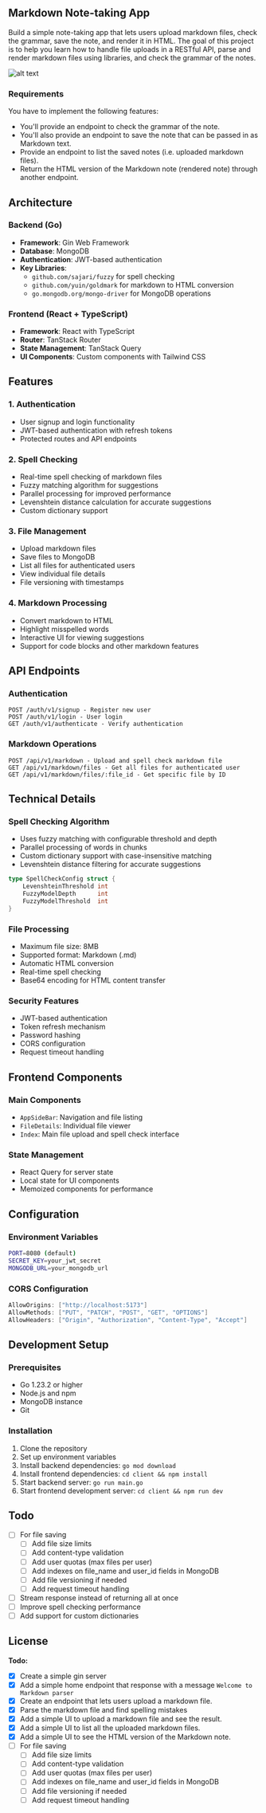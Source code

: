 ## Markdown Note-taking App

Build a simple note-taking app that lets users upload markdown files, check the grammar, save the note, and render it in HTML. 
The goal of this project is to help you learn how to handle file uploads in a RESTful API, parse and render markdown files using libraries, and check the grammar of the notes.

![alt text](image.png)


### Requirements

You have to implement the following features:
- You'll provide an endpoint to check the grammar of the note.
- You'll also provide an endpoint to save the note that can be passed in as Markdown text.
- Provide an endpoint to list the saved notes (i.e. uploaded markdown files).
- Return the HTML version of the Markdown note (rendered note) through another endpoint.

## Architecture

### Backend (Go)
- **Framework**: Gin Web Framework
- **Database**: MongoDB
- **Authentication**: JWT-based authentication
- **Key Libraries**:
  - `github.com/sajari/fuzzy` for spell checking
  - `github.com/yuin/goldmark` for markdown to HTML conversion
  - `go.mongodb.org/mongo-driver` for MongoDB operations

### Frontend (React + TypeScript)
- **Framework**: React with TypeScript
- **Router**: TanStack Router
- **State Management**: TanStack Query
- **UI Components**: Custom components with Tailwind CSS

## Features

### 1. Authentication
- User signup and login functionality
- JWT-based authentication with refresh tokens
- Protected routes and API endpoints

### 2. Spell Checking
- Real-time spell checking of markdown files
- Fuzzy matching algorithm for suggestions
- Parallel processing for improved performance
- Levenshtein distance calculation for accurate suggestions
- Custom dictionary support

### 3. File Management
- Upload markdown files
- Save files to MongoDB
- List all files for authenticated users
- View individual file details
- File versioning with timestamps

### 4. Markdown Processing
- Convert markdown to HTML
- Highlight misspelled words
- Interactive UI for viewing suggestions
- Support for code blocks and other markdown features

## API Endpoints

### Authentication
```
POST /auth/v1/signup - Register new user
POST /auth/v1/login - User login
GET /auth/v1/authenticate - Verify authentication
```
### Markdown Operations
```
POST /api/v1/markdown - Upload and spell check markdown file
GET /api/v1/markdown/files - Get all files for authenticated user
GET /api/v1/markdown/files/:file_id - Get specific file by ID
```


## Technical Details

### Spell Checking Algorithm
- Uses fuzzy matching with configurable threshold and depth
- Parallel processing of words in chunks
- Custom dictionary support with case-insensitive matching
- Levenshtein distance filtering for accurate suggestions

```go
type SpellCheckConfig struct {
    LevenshteinThreshold int
    FuzzyModelDepth      int
    FuzzyModelThreshold  int
}
```

### File Processing
- Maximum file size: 8MB
- Supported format: Markdown (.md)
- Automatic HTML conversion
- Real-time spell checking
- Base64 encoding for HTML content transfer

### Security Features
- JWT-based authentication
- Token refresh mechanism
- Password hashing
- CORS configuration
- Request timeout handling

## Frontend Components

### Main Components
- `AppSideBar`: Navigation and file listing
- `FileDetails`: Individual file viewer
- `Index`: Main file upload and spell check interface

### State Management
- React Query for server state
- Local state for UI components
- Memoized components for performance

## Configuration

### Environment Variables

```bash
PORT=8080 (default)
SECRET_KEY=your_jwt_secret
MONGODB_URL=your_mongodb_url
```


### CORS Configuration
```go
AllowOrigins: ["http://localhost:5173"]
AllowMethods: ["PUT", "PATCH", "POST", "GET", "OPTIONS"]
AllowHeaders: ["Origin", "Authorization", "Content-Type", "Accept"]
```

## Development Setup

### Prerequisites
- Go 1.23.2 or higher
- Node.js and npm
- MongoDB instance
- Git

### Installation
1. Clone the repository
2. Set up environment variables
3. Install backend dependencies: `go mod download`
4. Install frontend dependencies: `cd client && npm install`
5. Start backend server: `go run main.go`
6. Start frontend development server: `cd client && npm run dev`

## Todo
- [ ] For file saving
  - [ ] Add file size limits
  - [ ] Add content-type validation
  - [ ] Add user quotas (max files per user)
  - [ ] Add indexes on file_name and user_id fields in MongoDB
  - [ ] Add file versioning if needed
  - [ ] Add request timeout handling
- [ ] Stream response instead of returning all at once
- [ ] Improve spell checking performance
- [ ] Add support for custom dictionaries

## License


**Todo:**
- [X] Create a simple gin server
- [X] Add a simple home endpoint that response with a message `Welcome to Markdown parser`
- [X] Create an endpoint that lets users upload a markdown file.
- [X] Parse the markdown file and find spelling mistakes 
- [X] Add a simple UI to upload a markdown file and see the result.
- [X] Add a simple UI to list all the uploaded markdown files.
- [X] Add a simple UI to see the HTML version of the Markdown note.
- [ ] For file saving
  - [ ] Add file size limits
  - [ ] Add content-type validation
  - [ ] Add user quotas (max files per user)
  - [ ] Add indexes on file_name and user_id fields in MongoDB
  - [ ] Add file versioning if needed
  - [ ] Add request timeout handling